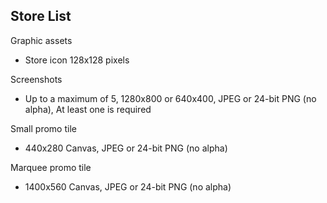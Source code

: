 ## Store List

Graphic assets
- Store icon 128x128 pixels

Screenshots
- Up to a maximum of 5, 1280x800 or 640x400, JPEG or 24-bit PNG (no alpha), At least one is required

Small promo tile
- 440x280 Canvas, JPEG or 24-bit PNG (no alpha)

Marquee promo tile
- 1400x560 Canvas, JPEG or 24-bit PNG (no alpha)
